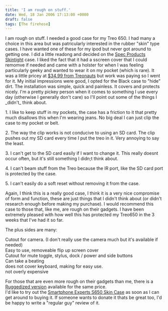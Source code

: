 ```yaml
---
title: 'I am rough on stuff.'
date: Wed, 18 Jan 2006 17:13:00 +0000
draft: false
tags: [The firehose]
---
```


I am rough on stuff. I needed a good case for my Treo 650. I had many a choice in this area but was patricularly interested in the rubber "skin" type cases. I have wanted one of these for my ipod but never got around to getting one. I did a little readong and decided on the [Spec Products](http://www.speckproducts.com/) [Skintight](http://www.speckproducts.com/treo650.html) case. I liked the fact that it had a sscreen cover that I could remomve if needed and came with a holster for when I was feeling particularly geeky and wanted to wear it on my pocket (which is rare). It was a little pricey at [$34.99 from Treonauts](http://shop.treonauts.com/content/accessories/4-54--295.htm) but work was paying so I went for it. My initial impressions were good, I opted for the Black case to "hide" dirt. The installation was simple, quick and painless. It covers and protects nicely. I'm a pretty pickey person when it comes to something I use every day (otherwise I generally don't care) so I'll point out some of the things I \_didn't\_ think about.  
  
1\. I like to keep stuff in my pockets, the case has a friction to it that pretty much disallows this when I'm wearing jeans. No big deal I can just clip the case to my pocket or belt.  
  
2\. The way the clip works is not conducive to using an SD card. The clip pushes out my SD card every time I put the treo in it. Very annoying to say the least.  
  
3\. I can't get to the SD card easily if I want to change it. This really doesnt occur often, but it's still something I didn;t think about.  
  
4\. I can't beam stuff from the Treo because the IR port, like the SD card port is protected by the case.  
  
5\. I can't easily do a soft reset without removing it from the case.  
  
Again, I think this is a really good case, I think it is a very nice compromise of form and function, these are just things that I didn't think about (or didn't research enough before making my purchase). I would recommend this case to those that, like me, are rough on their gadgets. I have been extremely pleased with how well this has protected my Treo650 in the 3 weeks that I've had it so far.  
  
The plus sides are many:  
  
Cutout for camera. (I don't really use the camera much but it's available if needed)  
Easy to use, removeable flip up screen cover  
Cutout for mute toggle, stylus, dock / power and side buttons  
Can take a beating  
does not cover keyboard, making for easy use.  
not overly expensive  
  
For those that are even more rough on their gadgets than me, there is a [Ruggedized version](http://www.speckproducts.com/treo650ts.html) available for the same price.  
I'd like to try out the [Smartphone Experts S650 Skin Case](http://shop.treonauts.com/content/accessories/4-54--137.htm) as soon as I can get around to buying it. If someone wants to donate it thats be great too, I'd be happy to write a "regular guy" review of it.